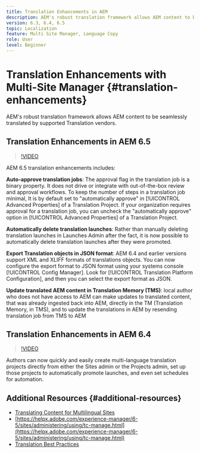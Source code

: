 ```yaml
---
title: Translation Enhancements in AEM
description: AEM's robust translation framework allows AEM content to be seamlessly translated by supported Translation vendors. Learn about the latest enhancements.
version: 6.3, 6.4, 6.5
topic: Localization
feature: Multi Site Manager, Language Copy
role: User
level: Beginner
---
```


# Translation Enhancements with Multi-Site Manager {#translation-enhancements}

AEM's robust translation framework allows AEM content to be seamlessly translated by supported Translation vendors.

## Translation Enhancements in AEM 6.5

>[!VIDEO](https://video.tv.adobe.com/v/27405?quality=9&learn=on)

AEM 6.5 translation enhancements includes:

**Auto-approve translation jobs**: The approval flag in the translation job is a binary property. It does not drive or integrate with out-of-the-box review and approval workflows. To keep the number of steps in a translation job minimal,  It is by default set to "automatically approve" in [!UICONTROL Advanced Properties] of a Translation Project. If your organization requires approval for a translation job, you can uncheck the "automatically approve" option in [!UICONTROL Advanced Properties] of a Translation Project.

**Automatically delete translation launches**: Rather than manually deleting translation launches in Launches Admin after the fact, it is now possible to automatically delete translation launches after they were promoted.

**Export Translation objects in JSON format**: AEM 6.4 and earlier versions support XML and XLIFF formats of translations objects. You can now configure the export format to JSON format using your systems console [!UICONTROL Config Manager]. Look for [!UICONTROL Translation Platform Configuration], and then you can select the export format as JSON.

**Update translated AEM content in Translation Memory (TMS)**: local author who does not have access to AEM can make updates to translated content, that was already ingested back into AEM, directly in the TM (Translation Memory, in TMS), and to update the translations in AEM by resending translation job from TMS to AEM

## Translation Enhancements in AEM 6.4

>[!VIDEO](https://video.tv.adobe.com/v/21309?quality=9&learn=on)

Authors can now quickly and easily create multi-language translation projects directly from either the Sites admin or the Projects admin, set up those projects to automatically promote launches, and even set schedules for automation.

## Additional Resources {#additional-resources}

* [Translating Content for Multilingual Sites](https://helpx.adobe.com/experience-manager/6-5/sites/administering/using/translation.html)
* [https://helpx.adobe.com/experience-manager/6-5/sites/administering/using/tc-manage.html](https://helpx.adobe.com/experience-manager/6-5/sites/administering/using/tc-manage.html)
* [Translation Best Practices](https://helpx.adobe.com/experience-manager/6-5/sites/administering/using/tc-bp.html)